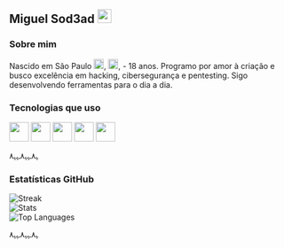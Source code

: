 ## Miguel Sod3ad <img src="https://em-content.zobj.net/thumbs/120/apple/354/flag-brazil_1f1e7-1f1f7.png" width="25"/>

### Sobre mim

Nascido em São Paulo <img src="https://upload.wikimedia.org/wikipedia/commons/2/2b/Bandeira_do_estado_de_S%C3%A3o_Paulo.svg" width="18"/>, <img src="https://upload.wikimedia.org/wikipedia/en/0/05/Flag_of_Brazil.svg" width="18"/>, - 18 anos. Programo por amor à criação e busco excelência em hacking, cibersegurança e pentesting. Sigo desenvolvendo ferramentas para o dia a dia.

### Tecnologias que uso

<img src="https://cdn.jsdelivr.net/gh/devicons/devicon/icons/python/python-original.svg" width="35"/>
<img src="https://cdn.jsdelivr.net/gh/devicons/devicon/icons/go/go-original.svg" width="35"/>
<img src="https://cdn.jsdelivr.net/gh/devicons/devicon/icons/javascript/javascript-original.svg" width="35"/>
<img src="https://cdn.jsdelivr.net/gh/devicons/devicon/icons/flutter/flutter-original.svg" width="35"/>
<img src="https://cdn.jsdelivr.net/gh/devicons/devicon/icons/dart/dart-original.svg" width="35"/>

ﮩ٨ـﮩﮩ٨ـﮩﮩ٨

### Estatísticas GitHub

<img src="https://github-readme-streak-stats.herokuapp.com/?user=Sod3ad&theme=default" alt="Streak"/>
<br/>
<img src="https://github-readme-stats.vercel.app/api?username=Sod3ad&show_icons=true&theme=default" alt="Stats"/>
<br/>
<img src="https://github-readme-stats.vercel.app/api/top-langs/?username=Sod3ad&layout=compact&theme=default" alt="Top Languages"/>

ﮩ٨ـﮩﮩ٨ـﮩﮩ٨
